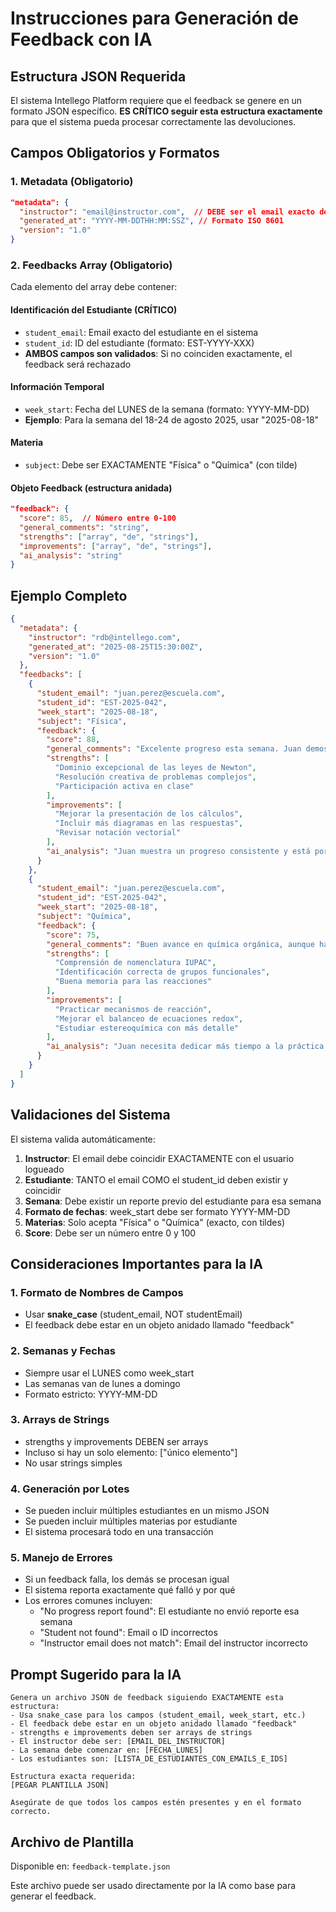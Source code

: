 # Instrucciones para Generación de Feedback con IA

## Estructura JSON Requerida

El sistema Intellego Platform requiere que el feedback se genere en un formato JSON específico. **ES CRÍTICO seguir esta estructura exactamente** para que el sistema pueda procesar correctamente las devoluciones.

## Campos Obligatorios y Formatos

### 1. Metadata (Obligatorio)
```json
"metadata": {
  "instructor": "email@instructor.com",  // DEBE ser el email exacto del instructor
  "generated_at": "YYYY-MM-DDTHH:MM:SSZ", // Formato ISO 8601
  "version": "1.0"
}
```

### 2. Feedbacks Array (Obligatorio)
Cada elemento del array debe contener:

#### Identificación del Estudiante (CRÍTICO)
- `student_email`: Email exacto del estudiante en el sistema
- `student_id`: ID del estudiante (formato: EST-YYYY-XXX)
- **AMBOS campos son validados**: Si no coinciden exactamente, el feedback será rechazado

#### Información Temporal
- `week_start`: Fecha del LUNES de la semana (formato: YYYY-MM-DD)
- **Ejemplo**: Para la semana del 18-24 de agosto 2025, usar "2025-08-18"

#### Materia
- `subject`: Debe ser EXACTAMENTE "Física" o "Química" (con tilde)

#### Objeto Feedback (estructura anidada)
```json
"feedback": {
  "score": 85,  // Número entre 0-100
  "general_comments": "string",
  "strengths": ["array", "de", "strings"],
  "improvements": ["array", "de", "strings"],
  "ai_analysis": "string"
}
```

## Ejemplo Completo

```json
{
  "metadata": {
    "instructor": "rdb@intellego.com",
    "generated_at": "2025-08-25T15:30:00Z",
    "version": "1.0"
  },
  "feedbacks": [
    {
      "student_email": "juan.perez@escuela.com",
      "student_id": "EST-2025-042",
      "week_start": "2025-08-18",
      "subject": "Física",
      "feedback": {
        "score": 88,
        "general_comments": "Excelente progreso esta semana. Juan demostró comprensión profunda de los conceptos de mecánica clásica.",
        "strengths": [
          "Dominio excepcional de las leyes de Newton",
          "Resolución creativa de problemas complejos",
          "Participación activa en clase"
        ],
        "improvements": [
          "Mejorar la presentación de los cálculos",
          "Incluir más diagramas en las respuestas",
          "Revisar notación vectorial"
        ],
        "ai_analysis": "Juan muestra un progreso consistente y está por encima del promedio del curso. Se recomienda introducir problemas de mayor complejidad para mantener su motivación."
      }
    },
    {
      "student_email": "juan.perez@escuela.com",
      "student_id": "EST-2025-042",
      "week_start": "2025-08-18",
      "subject": "Química",
      "feedback": {
        "score": 75,
        "general_comments": "Buen avance en química orgánica, aunque hay áreas que requieren refuerzo.",
        "strengths": [
          "Comprensión de nomenclatura IUPAC",
          "Identificación correcta de grupos funcionales",
          "Buena memoria para las reacciones"
        ],
        "improvements": [
          "Practicar mecanismos de reacción",
          "Mejorar el balanceo de ecuaciones redox",
          "Estudiar estereoquímica con más detalle"
        ],
        "ai_analysis": "Juan necesita dedicar más tiempo a la práctica de mecanismos. Se sugiere usar modelos moleculares para visualizar mejor las estructuras 3D."
      }
    }
  ]
}
```

## Validaciones del Sistema

El sistema valida automáticamente:

1. **Instructor**: El email debe coincidir EXACTAMENTE con el usuario logueado
2. **Estudiante**: TANTO el email COMO el student_id deben existir y coincidir
3. **Semana**: Debe existir un reporte previo del estudiante para esa semana
4. **Formato de fechas**: week_start debe ser formato YYYY-MM-DD
5. **Materias**: Solo acepta "Física" o "Química" (exacto, con tildes)
6. **Score**: Debe ser un número entre 0 y 100

## Consideraciones Importantes para la IA

### 1. Formato de Nombres de Campos
- Usar **snake_case** (student_email, NOT studentEmail)
- El feedback debe estar en un objeto anidado llamado "feedback"

### 2. Semanas y Fechas
- Siempre usar el LUNES como week_start
- Las semanas van de lunes a domingo
- Formato estricto: YYYY-MM-DD

### 3. Arrays de Strings
- strengths y improvements DEBEN ser arrays
- Incluso si hay un solo elemento: ["único elemento"]
- No usar strings simples

### 4. Generación por Lotes
- Se pueden incluir múltiples estudiantes en un mismo JSON
- Se pueden incluir múltiples materias por estudiante
- El sistema procesará todo en una transacción

### 5. Manejo de Errores
- Si un feedback falla, los demás se procesan igual
- El sistema reporta exactamente qué falló y por qué
- Los errores comunes incluyen:
  - "No progress report found": El estudiante no envió reporte esa semana
  - "Student not found": Email o ID incorrectos
  - "Instructor email does not match": Email del instructor incorrecto

## Prompt Sugerido para la IA

```
Genera un archivo JSON de feedback siguiendo EXACTAMENTE esta estructura:
- Usa snake_case para los campos (student_email, week_start, etc.)
- El feedback debe estar en un objeto anidado llamado "feedback"
- strengths e improvements deben ser arrays de strings
- El instructor debe ser: [EMAIL_DEL_INSTRUCTOR]
- La semana debe comenzar en: [FECHA_LUNES]
- Los estudiantes son: [LISTA_DE_ESTUDIANTES_CON_EMAILS_E_IDS]

Estructura exacta requerida:
[PEGAR PLANTILLA JSON]

Asegúrate de que todos los campos estén presentes y en el formato correcto.
```

## Archivo de Plantilla

Disponible en: `feedback-template.json`

Este archivo puede ser usado directamente por la IA como base para generar el feedback.